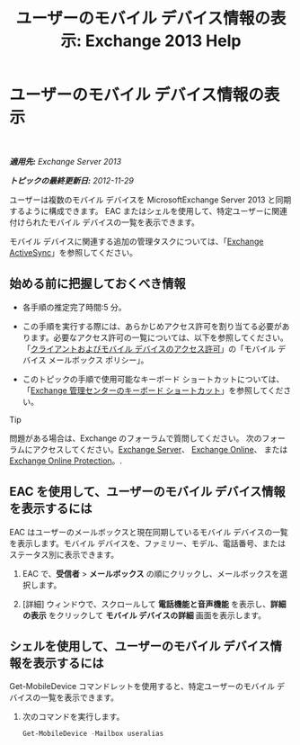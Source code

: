 ﻿---
title: 'ユーザーのモバイル デバイス情報の表示: Exchange 2013 Help'
TOCTitle: ユーザーのモバイル デバイス情報の表示
ms:assetid: 4fd263c0-ad61-416c-bd68-339bf66605cf
ms:mtpsurl: https://technet.microsoft.com/ja-jp/library/Aa997974(v=EXCHG.150)
ms:contentKeyID: 49896244
ms.date: 04/24/2018
mtps_version: v=EXCHG.150
ms.translationtype: HT
---

# ユーザーのモバイル デバイス情報の表示

 

_**適用先:** Exchange Server 2013_

_**トピックの最終更新日:** 2012-11-29_

ユーザーは複数のモバイル デバイスを MicrosoftExchange Server 2013 と同期するように構成できます。 EAC またはシェルを使用して、特定ユーザーに関連付けられたモバイル デバイスの一覧を表示できます。

モバイル デバイスに関連する追加の管理タスクについては、「[Exchange ActiveSync](exchange-activesync-exchange-2013-help.md)」を参照してください。

## 始める前に把握しておくべき情報

  - 各手順の推定完了時間:5 分。

  - この手順を実行する際には、あらかじめアクセス許可を割り当てる必要があります。必要なアクセス許可の一覧については、以下を参照してください。「[クライアントおよびモバイル デバイスのアクセス許可](clients-and-mobile-devices-permissions-exchange-2013-help.md)」の「モバイル デバイス メールボックス ポリシー」。

  - このトピックの手順で使用可能なキーボード ショートカットについては、「[Exchange 管理センターのキーボード ショートカット](keyboard-shortcuts-in-the-exchange-admin-center-exchange-online-protection-help.md)」を参照してください。


> [!TIP]
> 問題がある場合は、Exchange のフォーラムで質問してください。 次のフォーラムにアクセスしてください。<A href="https://go.microsoft.com/fwlink/p/?linkid=60612">Exchange Server</A>、 <A href="https://go.microsoft.com/fwlink/p/?linkid=267542">Exchange Online</A>、 または <A href="https://go.microsoft.com/fwlink/p/?linkid=285351">Exchange Online Protection</A>。.



## EAC を使用して、ユーザーのモバイル デバイス情報を表示するには

EAC はユーザーのメールボックスと現在同期しているモバイル デバイスの一覧を表示します。モバイル デバイスを、ファミリー、モデル、電話番号、またはステータス別に表示できます。

1.  EAC で、<strong>受信者</strong> \> <strong>メールボックス</strong> の順にクリックし、メールボックスを選択します。

2.  \[詳細\] ウィンドウで、スクロールして <strong>電話機能と音声機能</strong> を表示し、<strong>詳細の表示</strong> をクリックして <strong>モバイル デバイスの詳細</strong> 画面を表示します。

## シェルを使用して、ユーザーのモバイル デバイス情報を表示するには

Get-MobileDevice コマンドレットを使用すると、特定ユーザーのモバイル デバイスの一覧を表示できます。

1.  次のコマンドを実行します。
    
    ```powershell
    Get-MobileDevice -Mailbox useralias
    ```